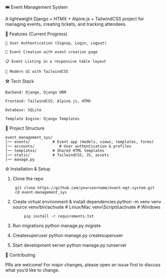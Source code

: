 🎟️ Event Management System

A lightweight Django + HTMX + Alpine.js + TailwindCSS project for managing events, creating tickets, and tracking attendees.

🚀 Features (Current Progress)
    
    🔐 User Authentication (Signup, Login, Logout)
    
    📝 Event Creation with event creation page
    
    📋 Event Listing in a responsive table layout

    🎨 Modern UI with TailwindCSS

🛠️ Tech Stack

    Backend: Django, Django ORM
    
    Frontend: TailwindCSS, Alpine.js, HTMX
    
    Database: SQLite 
    
    Template Engine: Django Templates
    

📂 Project Structure
    
    event_management_sys/
    │── events/          # Event app (models, views, templates, forms)
    │── accounts/           # User authentication & profiles
    │── templates/       # Shared HTML templates
    │── static/          # TailwindCSS, JS, assets
    │── manage.py


⚙️ Installation & Setup

1. Clone the repo

		git clone https://github.com/yourusername/event-mgt-system.git
		cd event-management_sys

2. Create virtual environment & install dependencies
			python -m venv venv
			source venv/bin/activate   # Linux/Mac
			venv\Scripts\activate      # Windows
			
			pip install -r requirements.txt
   
3. Run migrations
   		python manage.py migrate
   
4. Createsuperuser
   			python manage.py createsuperuser

5. Start development server
   			python manage.py runserver

🤝 Contributing

PRs are welcome! For major changes, please open an issue first to discuss what you’d like to change.

